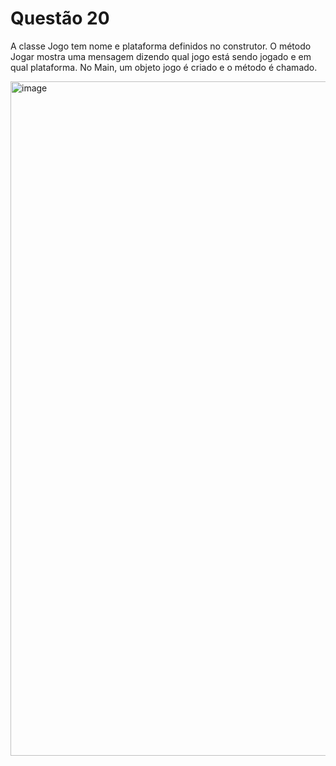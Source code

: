# Questão 20 

A classe Jogo tem nome e plataforma definidos no construtor. O método Jogar mostra uma mensagem dizendo qual jogo está sendo jogado e em qual plataforma. No Main, um objeto jogo é criado e o método é chamado.

<img width="1919" height="1079" alt="image" src="https://github.com/user-attachments/assets/72bc828a-7970-4c7f-9f9e-70dafde17ccd" />
